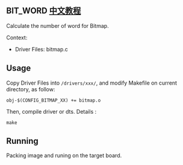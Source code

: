 BIT_WORD [中文教程](https://biscuitos.github.io/blog/BITMAP_BIT_WORD/)
----------------------------------

Calculate the number of word for Bitmap.

Context:

* Driver Files: bitmap.c

## Usage

Copy Driver Files into `/drivers/xxx/`, and modify Makefile on current 
directory, as follow:

```
obj-$(CONFIG_BITMAP_XX) += bitmap.o
```

Then, compile driver or dts. Details :

```
make
```

## Running

Packing image and runing on the target board.
